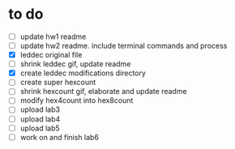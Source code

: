# to do

- [ ] update hw1 readme
- [ ] update hw2 readme. include terminal commands and process
- [x] leddec original file
- [ ] shrink leddec gif, update readme
- [x] create leddec modifications directory
- [ ] create super hexcount
- [ ] shrink hexcount gif, elaborate and update readme
- [ ] modify hex4count into hex8count
- [ ] upload lab3
- [ ] upload lab4
- [ ] upload lab5
- [ ] work on and finish lab6
